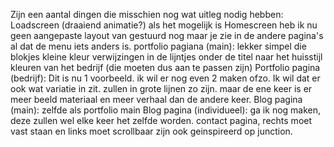 Zijn een aantal dingen die misschien nog wat uitleg nodig hebben:
Loadscreen (draaiend animatie?) als het mogelijk is
Homescreen heb ik nu geen aangepaste layout van gestuurd nog maar je zie in de andere pagina's al dat de menu iets anders is.
portfolio pagiana (main): lekker simpel die blokjes kleine kleur verwijzingen in de lijntjes onder de titel naar het huisstijl kleuren van het bedrijf (die moeten dus aan te passen zijn)
Portfolio pagina (bedrijf): Dit is nu 1 voorbeeld. ik wil er nog even 2 maken ofzo. Ik wil dat er ook wat variatie in zit. zullen in grote lijnen zo zijn. maar de ene keer is er meer beeld materiaal en meer verhaal dan de andere keer.
Blog pagina (main): zelfde als portfolio main
Blog pagina (individueel): ga ik nog maken, deze zullen wel elke keer het zelfde worden.
contact pagina, rechts moet vast staan en links moet scrollbaar zijn ook geinspireerd op junction. 
